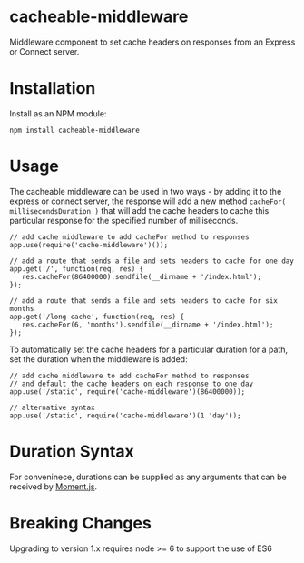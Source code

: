 cacheable-middleware
====================

Middleware component to set cache headers on responses from an Express or Connect server.

Installation
============

Install as an NPM module:

    npm install cacheable-middleware

Usage
=====

The cacheable middleware can be used in two ways - by adding it to the express or connect server, the response will
add a new method `cacheFor( millisecondsDuration )` that will add the cache headers to cache this particular response
for the specified number of milliseconds.

    // add cache middleware to add cacheFor method to responses
    app.use(require('cache-middleware')());

    // add a route that sends a file and sets headers to cache for one day
    app.get('/', function(req, res) {
       res.cacheFor(86400000).sendfile(__dirname + '/index.html');
    });

    // add a route that sends a file and sets headers to cache for six months
    app.get('/long-cache', function(req, res) {
       res.cacheFor(6, 'months').sendfile(__dirname + '/index.html');
    });

To automatically set the cache headers for a particular duration for a path, set the duration when the middleware is
added:

    // add cache middleware to add cacheFor method to responses
    // and default the cache headers on each response to one day
    app.use('/static', require('cache-middleware')(86400000));

    // alternative syntax
    app.use('/static', require('cache-middleware')(1 'day'));

Duration Syntax
===============

For conveninece, durations can be supplied as any arguments that can be received by [Moment.js](http://momentjs.com/docs/).

Breaking Changes
================

Upgrading to version 1.x requires node >= 6 to support the use of ES6
